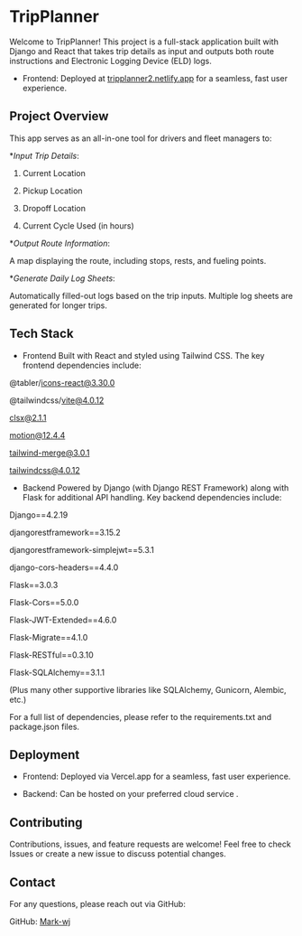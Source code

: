 # TripPlanner
Welcome to TripPlanner! This project is a full-stack application built with Django and React that takes trip details as input and outputs both route instructions and Electronic Logging Device (ELD) logs.
* Frontend: Deployed at [tripplanner2.netlify.app](https://tripplanner2.netlify.app) for a seamless, fast user experience.
## Project Overview
This app serves as an all-in-one tool for drivers and fleet managers to:

**Input Trip Details*:

1. Current Location

2. Pickup Location

3. Dropoff Location

4. Current Cycle Used (in hours)

**Output Route Information*:

A map displaying the route, including stops, rests, and fueling points.

**Generate Daily Log Sheets*:

Automatically filled-out logs based on the trip inputs. Multiple log sheets are generated for longer trips.


## Tech Stack
* Frontend
Built with React and styled using Tailwind CSS. The key frontend dependencies include:

@tabler/icons-react@3.30.0

@tailwindcss/vite@4.0.12

clsx@2.1.1

motion@12.4.4

tailwind-merge@3.0.1

tailwindcss@4.0.12

* Backend
Powered by Django (with Django REST Framework) along with Flask for additional API handling. Key backend dependencies include:

Django==4.2.19

djangorestframework==3.15.2

djangorestframework-simplejwt==5.3.1

django-cors-headers==4.4.0

Flask==3.0.3

Flask-Cors==5.0.0

Flask-JWT-Extended==4.6.0

Flask-Migrate==4.1.0

Flask-RESTful==0.3.10

Flask-SQLAlchemy==3.1.1

(Plus many other supportive libraries like SQLAlchemy, Gunicorn, Alembic, etc.)

For a full list of dependencies, please refer to the requirements.txt and package.json files.


## Deployment
* Frontend: Deployed via Vercel.app for a seamless, fast user experience.

* Backend: Can be hosted on your preferred cloud service .

## Contributing
Contributions, issues, and feature requests are welcome! Feel free to check Issues or create a new issue to discuss potential changes.

## Contact
For any questions, please reach out via GitHub:

GitHub: [Mark-wj](https://github.com/Mark-wj)

